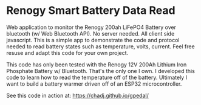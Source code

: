 # Renogy Smart Battery Data Read
Web application to monitor the Renogy 200ah LiFePO4 Battery over bluetooth (w/ Web Bluetooth API).  No server needed.  All client side javascript.  This is a simple app to demonstrate the code and protocol needed to read battery states such as temperature, volts, current.  Feel free resuse and adapt this code for your own project.

This code has only been tested with the Renogy 12V 200Ah Lithium Iron Phosphate Battery w/ Bluetooth.  That's the only one I own.  I developed this code to learn how to read the temperature off of the battery.  Ultimately I want to build a battery warmer driven off of an ESP32 microcontroller.

See this code in action at: https://chadj.github.io/gpedal/
